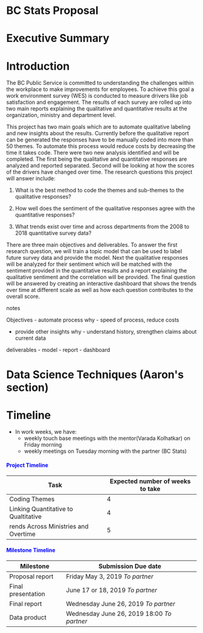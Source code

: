 BC Stats Proposal
================

Executive Summary
=================

Introduction
============

The BC Public Service is committed to understanding the challenges within the workplace to make improvements for employees. To achieve this goal a work environment survey (WES) is conducted to measure drivers like job satisfaction and engagement. The results of each survey are rolled up into two main reports explaining the qualitative and quantitative results at the organization, ministry and department level.

This project has two main goals which are to automate qualitative labeling and new insights about the results. Currently before the qualitative report can be generated the responses have to be manually coded into more than 50 themes. To automate this process would reduce costs by decreasing the time it takes code. There were two new analysis identified and will be completed. The first being the qualitative and quantitative responses are analyzed and reported separated. Second will be looking at how the scores of the drivers have changed over time. The research questions this project will answer include:

1.  What is the best method to code the themes and sub-themes to the qualitative responses?

2.  How well does the sentiment of the qualitative responses agree with the quantitative responses?

3.  What trends exist over time and across departments from the 2008 to 2018 quantitative survey data?

There are three main objectives and deliverables. To answer the first research question, we will train a topic model that can be used to label future survey data and provide the model. Next the qualitative responses will be analyzed for their sentiment which will be matched with the sentiment provided in the quantitative results and a report explaining the qualitative sentiment and the correlation will be provided. The final question will be answered by creating an interactive dashboard that shows the trends over time at different scale as well as how each question contributes to the overall score.

notes

Objectives - automate process why - speed of process, reduce costs

-   provide other insights why - understand history, strengthen claims about current data

deliverables - model - report - dashboard

Data Science Techniques (Aaron's section)
=========================================

Timeline
========

-   In work weeks, we have:
    -   weekly touch base meetings with the mentor(Varada Kolhatkar) on Friday morning
    -   weekly meetings on Tuesday morning with the partner (BC Stats)

#### <span style="color:blue">Project Timeline</span>

| Task                                 | Expected number of weeks to take |
|--------------------------------------|----------------------------------|
| Coding Themes                        | 4                                |
| Linking Quantitative to Qualtitative | 4                                |
| rends Across Ministries and Overtime | 5                                |

#### <span style="color:blue">Milestone Timeline</span>

| Milestone          | Submission Due date                        |
|--------------------|--------------------------------------------|
| Proposal report    | Friday May 3, 2019 *To partner*            |
| Final presentation | June 17 or 18, 2019 *To partner*           |
| Final report       | Wednesday June 26, 2019 *To partner*       |
| Data product       | Wednesday June 26, 2019 18:00 *To partner* |
